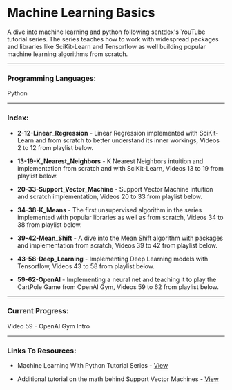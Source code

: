 # Machine Learning Basics

A dive into machine learning and python following sentdex's YouTube tutorial series.
The series teaches how to work with widespread packages and libraries like SciKit-Learn and Tensorflow as well building popular machine learning algorithms from scratch.

- - - -

### Programming Languages: ###
Python

- - - -

### Index: ###
* **2-12-Linear_Regression** - Linear Regression implemented with SciKit-Learn and from scratch to better understand its inner workings, Videos 2 to 12 from playlist below.

* **13-19-K_Nearest_Neighbors** - K Nearest Neighbors intuition and implementation from scratch and with SciKit-Learn, Videos 13 to 19 from playlist below.

* **20-33-Support_Vector_Machine** - Support Vector Machine intuition and scratch implementation, Videos 20 to 33 from playlist below.

* **34-38-K_Means** - The first unsupervised algorithm in the series implemented with popular libraries as well as from scratch, Videos 34 to 38 from playlist below.

* **39-42-Mean_Shift** - A dive into the Mean Shift algorithm with packages and implementation from scratch, Videos 39 to 42 from playlist below.

* **43-58-Deep_Learning** - Implementing Deep Learning models with Tensorflow, Videos 43 to 58 from playlist below.

* **59-62-OpenAI** - Implementing a neural net and teaching it to play the CartPole Game from OpenAI Gym, Videos 59 to 62 from playlist below.


- - - -

### Current Progress: ###
Video 59 - OpenAI Gym Intro

- - - -

### Links To Resources: ###

* Machine Learning With Python Tutorial Series - [View](https://www.youtube.com/playlist?list=PLQVvvaa0QuDfKTOs3Keq_kaG2P55YRn5v)

* Additional tutorial on the math behind Support Vector Machines - [View](https://www.youtube.com/watch?v=_PwhiWxHK8o)